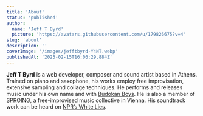 ```yaml
---
title: 'About'
status: 'published'
author:
  name: 'Jeff T Byrd'
  picture: 'https://avatars.githubusercontent.com/u/179826675?v=4'
slug: 'about'
description: ''
coverImage: '/images/jefftbyrd-Y4NT.webp'
publishedAt: '2025-02-15T16:06:29.884Z'
---
```


**Jeff T Byrd** is a web developer, composer and sound artist based in Athens. Trained on piano and saxophone, his works employ free improvisation, extensive sampling and collage techniques. He performs and releases music under his own name and with [Budokan Boys](https://budokanboys.club/). He is also a member of [SPROING](https://www.instagram.com/sproingsounds/), a free-improvised music collective in Vienna. His soundtrack work can be heard on [NPR’s White Lies](https://www.npr.org/podcasts/510343/white-lies).
